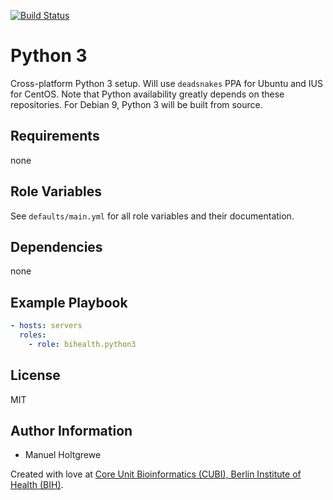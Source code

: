 [![Build Status](https://travis-ci.org/bihealth/ansible-role-python3.svg?branch=master)](https://travis-ci.org/bihealth/ansible-role-python3)

# Python 3

Cross-platform Python 3 setup.
Will use `deadsnakes` PPA for Ubuntu and IUS for CentOS.
Note that Python availability greatly depends on these repositories.
For Debian 9, Python 3 will be built from source.

## Requirements

none

## Role Variables

See `defaults/main.yml` for all role variables and their documentation.

## Dependencies

none

## Example Playbook

```yaml
- hosts: servers
  roles:
    - role: bihealth.python3
```

## License

MIT

## Author Information

- Manuel Holtgrewe

Created with love at [Core Unit Bioinformatics (CUBI), Berlin Institute of Health (BIH)](https://www.cubi.bihealth.org).

